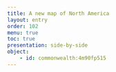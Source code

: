 ```yaml
---
title: A new map of North America
layout: entry
order: 102
menu: true
toc: true
presentation: side-by-side
object:
    - id: commonwealth:4m90fp515
---
```


